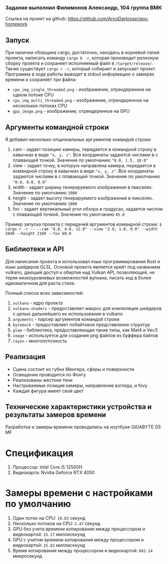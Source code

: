 ### Задание выполнил Филимонов Александр, 104 группа ВМК
Ссылка на проект на github: https://github.com/ArnoDarkrose/gpu-homework

## Запуск
При наличии сборщика cargo, достаточно, находясь в корневой папке проекта, написать команду `cargo b -r`, которая производит
релизную сборку проекта и сохраняет исполняемый файл в `/target/release/`. Также существует `cargo r -r`, который собирает и запускает проект.
Программа в ходе работы выводит в stdout информацию о замерах времени и сохраняет три файла:
- `cpu_img_single_threaded.png` - изображение, отрендеренное на одном потоке CPU
- `cpu_img_multi_threaded.png` - изображение, отрендеренное на нескольких потоках CPU
- `gpu_image.png` - изображение, отрендеренное на GPU

## Аргументы командной строки
Я добавил несколько опциональных аргументов командой строки:

1. cam - задает позицию камеры, передается в командной строку в кавычках в виде `"x, y, z"`. Все координаты задаются числами в с плавающей точкой. Значение по умолчанию `"0.0, 1.5, 10.0"`
2. view - задает точку, в которую направлена камера, передается в командной строку в кавычках в виде `"x, y, z"`. Все координаты задаются числами в с плавающей точкой. Значение по умолчанию `"0.0, 0.0, 0.0"`
3. width - задает ширину генерируемого изображения в пикселях. Значение по умолчанию `1980`
4. height - задает высоту генерируемого изображения в пикселях. Значение по умолчанию `1080`
5. fov - задает вертикальный угол обзора в градусах, задается числом с плавающей точкой. Значение по умолчанию `45.0`

Пример запуска проекта с передачей аргументов командной строки: 
`$ cargo r -r -- --cam "4.0, 4.0, 12.0" --view "2.0, 1.0, 0.0" --width 3840 --height 2160 --fov 60.0`

## Библиотеки и API

Для написания проекта я использовал язык программирования Rust и язык шейдеров GLSL. Основой проекта является крейт под названием vulkano, дающий доступ к обертке над Vulkan API, позволяющей, не теряя низкоуровневых возможностей вулкана, писать код в более идиоматичном для раста стиле.

Полный список всех зависимостей:
1. `vulkano` - ядро проекта
2. `vulkano-shaders` - предоставляет макрос для компиляции шейдеров с целью дальнейшего их использования в vulkano
3. `arguments` - парсер аргументов командой строки
4. `bytemuck` - предоставляет побайтовое представление структур
5. `glam` - библиотека, предоставляющая такие типы, как Mat4 и Vec3
6. `image` - используется для создания png файлов из буффера байтов
7. `rayon` - многопоточность

## Реализация
- Сцена состоит из губки Менгера, сферы и поверхности
- Освещение проводится по Фонгу
- Реализованы жесткие тени
- Настриваемые позиция камеры, направление взгляда, и fovy
- Каждая фигура имеет свой цвет

## Технические характеристики устройства и результаты замеров времени
Разработка и замеры времени проводились на ноутбуке GIGABYTE G5 MF

# Спецификация
1. Процессор: Intel Core i5 12500H
2. Видеокарта: Nvidia Geforce RTX 4050

# Замеры времени с настройками по умолчанию
1. Один поток на CPU: `19.83` секунд
2. Несколько потоков на CPU: `2.47` секунд
3. GPU без учета времени копирования между процессором и видеокартой: `15.17` миллисекунд
4. GPU с учетом времени копирования между процессором и видеокартой: `15.83` миллисекунд
5. Время копирования между процессором и видеокартой: `662.14` микросекунд
